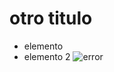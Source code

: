 # otro titulo
* elemento
* elemento 2
![error](https://upload.wikimedia.org/wikipedia/commons/8/8d/President_Barack_Obama.jpg)
